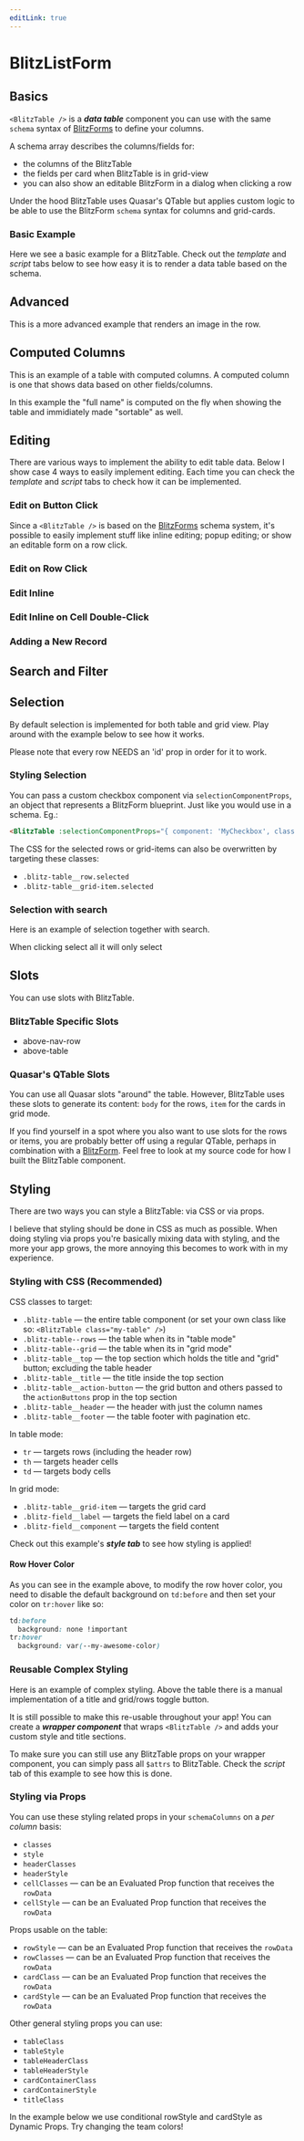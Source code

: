 ```yaml
---
editLink: true
---
```


# BlitzListForm

## Basics

`<BlitzTable />` is a _**data table**_ component you can use with the same `schema` syntax of [BlitzForms](/blitz-form/) to define your columns.

A schema array describes the columns/fields for:

- the columns of the BlitzTable
- the fields per card when BlitzTable is in grid-view
- you can also show an editable BlitzForm in a dialog when clicking a row

Under the hood BlitzTable uses Quasar's QTable but applies custom logic to be able to use the BlitzForm `schema` syntax for columns and grid-cards.

### Basic Example

Here we see a basic example for a BlitzTable. Check out the _template_ and _script_ tabs below to see how easy it is to render a data table based on the schema.

<!-- <CodeBlockComponent filename="blitz-table/Basics - Basic Example" /> -->

## Advanced

This is a more advanced example that renders an image in the row.

<!-- <CodeBlockComponent filename="blitz-table/Advanced" /> -->

## Computed Columns

This is an example of a table with computed columns. A computed column is one that shows data based on other fields/columns.

In this example the "full name" is computed on the fly when showing the table and immidiately made "sortable" as well.

<!-- <CodeBlockComponent filename="blitz-table/Computed Columns" /> -->

## Editing

There are various ways to implement the ability to edit table data. Below I show case 4 ways to easily implement editing. Each time you can check the _template_ and _script_ tabs to check how it can be implemented.

### Edit on Button Click

Since a `<BlitzTable />` is based on the [BlitzForms](/blitz-form/) schema system, it's possible to easily implement stuff like inline editing; popup editing; or show an editable form on a row click.

<!-- <CodeBlockComponent filename="blitz-table/Editing - On Button Click" /> -->

### Edit on Row Click

<!-- <CodeBlockComponent filename="blitz-table/Editing - On Row Click" /> -->

### Edit Inline

<!-- <CodeBlockComponent filename="blitz-table/Editing - Inline" /> -->

### Edit Inline on Cell Double-Click

<!-- <CodeBlockComponent filename="blitz-table/Editing - Inline on Cell Double-Click" /> -->

### Adding a New Record

<!-- <CodeBlockComponent filename="blitz-table/Editing - Adding a New Record" /> -->

## Search and Filter

<!-- <CodeBlockComponent filename="blitz-table/Search and Filter" /> -->

## Selection

By default selection is implemented for both table and grid view. Play around with the example below to see how it works.

Please note that every row NEEDS an 'id' prop in order for it to work.

<!-- <CodeBlockComponent filename="blitz-table/Selection" /> -->

### Styling Selection

You can pass a custom checkbox component via `selectionComponentProps`, an object that represents a BlitzForm blueprint. Just like you would use in a schema. Eg.:

```html
<BlitzTable :selectionComponentProps="{ component: 'MyCheckbox', class: 'table-checkbox' }" />
```

The CSS for the selected rows or grid-items can also be overwritten by targeting these classes:

- `.blitz-table__row.selected`
- `.blitz-table__grid-item.selected`

<!-- <CodeBlockComponent filename="blitz-table/Selection - Styling" /> -->

### Selection with search

Here is an example of selection together with search.

When clicking select all it will only select

<!-- <CodeBlockComponent filename="blitz-table/Selection - Search" /> -->

## Slots

You can use slots with BlitzTable.

### BlitzTable Specific Slots

- above-nav-row
- above-table

### Quasar's QTable Slots

You can use all Quasar slots "around" the table. However, BlitzTable uses these slots to generate its content: `body` for the rows, `item` for the cards in grid mode.

If you find yourself in a spot where you also want to use slots for the rows or items, you are probably better off using a regular QTable, perhaps in combination with a [BlitzForm](/blitz-form/). Feel free to look at my source code for how I built the BlitzTable component.

<!-- <CodeBlockComponent filename="blitz-table/Slots" /> -->

## Styling

There are two ways you can style a BlitzTable: via CSS or via props.

I believe that styling should be done in CSS as much as possible. When doing styling via props you're basically mixing data with styling, and the more your app grows, the more annoying this becomes to work with in my experience.

### Styling with CSS (Recommended)

CSS classes to target:

- `.blitz-table` — the entire table component (or set your own class like so: `<BlitzTable class="my-table" />`)
- `.blitz-table--rows` — the table when its in "table mode"
- `.blitz-table--grid` — the table when its in "grid mode"
- `.blitz-table__top` — the top section which holds the title and "grid" button; excluding the table header
- `.blitz-table__title` — the title inside the top section
- `.blitz-table__action-button` — the grid button and others passed to the `actionButtons` prop in the top section
- `.blitz-table__header` — the header with just the column names
- `.blitz-table__footer` — the table footer with pagination etc.

In table mode:

- `tr` — targets rows (including the header row)
- `th` — targets header cells
- `td` — targets body cells

In grid mode:

- `.blitz-table__grid-item` — targets the grid card
- `.blitz-field__label` — targets the field label on a card
- `.blitz-field__component` — targets the field content

Check out this example's _**style tab**_ to see how styling is applied!

<!-- <CodeBlockComponent filename="blitz-table/Styling - Via CSS" /> -->

#### Row Hover Color

As you can see in the example above, to modify the row hover color, you need to disable the default background on `td:before` and then set your color on `tr:hover` like so:

```css
td:before
  background: none !important
tr:hover
  background: var(--my-awesome-color)
```

### Reusable Complex Styling

Here is an example of complex styling. Above the table there is a manual implementation of a title and grid/rows toggle button.

It is still possible to make this re-usable throughout your app! You can create a _**wrapper component**_ that wraps `<BlitzTable />` and adds your custom style and title sections.

To make sure you can still use any BlitzTable props on your wrapper component, you can simply pass all `$attrs` to BlitzTable. Check the _script_ tab of this example to see how this is done.

<!-- <CodeBlockComponent filename="blitz-table/Styling - Reusable Complex Styling" /> -->

### Styling via Props

You can use these styling related props in your `schemaColumns` on a _per column_ basis:

- `classes`
- `style`
- `headerClasses`
- `headerStyle`
- `cellClasses` — can be an Evaluated Prop function that receives the `rowData`
- `cellStyle` — can be an Evaluated Prop function that receives the `rowData`

Props usable on the table:

- `rowStyle` — can be an Evaluated Prop function that receives the `rowData`
- `rowClasses` — can be an Evaluated Prop function that receives the `rowData`
- `cardClass` — can be an Evaluated Prop function that receives the `rowData`
- `cardStyle` — can be an Evaluated Prop function that receives the `rowData`

Other general styling props you can use:

- `tableClass`
- `tableStyle`
- `tableHeaderClass`
- `tableHeaderStyle`
- `cardContainerClass`
- `cardContainerStyle`
- `titleClass`

In the example below we use conditional rowStyle and cardStyle as Dynamic Props. Try changing the team colors!

<!-- <CodeBlockComponent filename="blitz-table/Styling - Via Props" /> -->
